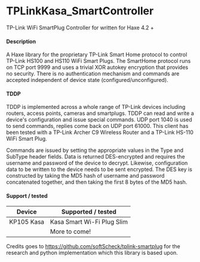 # TPLinkKasa_SmartController

TP-Link WiFi SmartPlug Controller for written for Haxe 4.2 +

#### Description ####

A Haxe library for the proprietary TP-Link Smart Home protocol to control TP-Link HS100 and HS110 WiFi Smart Plugs.
The SmartHome protocol runs on TCP port 9999 and uses a trivial XOR autokey encryption that provides no security. 
There is no authentication mechanism and commands are accepted independent of device state (configured/unconfigured).

#### TDDP ####

TDDP is implemented across a whole range of TP-Link devices including routers, access points, cameras and smartplugs.
TDDP can read and write a device's configuration and issue special commands. UDP port 1040 is used to send commands, replies come back on UDP port 61000. This client has been tested with a TP-Link Archer C9 Wireless Router and a TP-Link HS-110 WiFi Smart Plug.

Commands are issued by setting the appropriate values in the Type and SubType header fields.
Data is returned DES-encrypted and requires the username and password of the device to decrypt. Likewise, configuration data to be written to the device needs to be sent encrypted. The DES key is constructed by taking the MD5 hash of username and password concatenated together, and then taking the first 8 bytes of the MD5 hash.

#### Support / tested ####

| Device      | Supported / tested           |
|-------------|------------------------------|
| KP105 Kasa  | Kasa Smart Wi-Fi Plug Slim   |
|             | More to come!                |

Credits goes to https://github.com/softScheck/tplink-smartplug for the research and python implementation which this
library is based upon.

